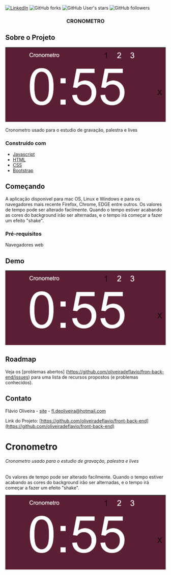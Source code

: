 
[![LinkedIn][linkedin-shield]][linkedin-url]
![GitHub forks](https://img.shields.io/github/forks/oliveiradeflavio/front-back-end?style=for-the-badge)
![GitHub User's stars](https://img.shields.io/github/stars/oliveiradeflavio?style=for-the-badge)
![GitHub followers](https://img.shields.io/github/followers/oliveiradeflavio?style=for-the-badge)


<h3 align="center">CRONOMETRO</h3>


<!-- ABOUT THE PROJECT -->
## Sobre o Projeto

[![tela inicial][product-screenshot]]()

Cronometro usado para o estudio de gravação, palestra e lives

### Construído com

* [Javascript](https://www.w3schools.com/js/)
* [HTML](https://www.w3schools.com/html/)
* [CSS](https://www.w3schools.com/css/)
* [Bootstrap](https://getbootstrap.com/)


<!-- GETTING STARTED -->
## Começando

A aplicação disponivel para mac OS, Linux e Windows e para os navegadores mais recente Firefox, Chrome, EDGE entre outros. Os valores de tempo pode ser alterado facilmente. Quando o tempo estiver acabando as cores do background irão ser alternadas, e o tempo irá começar a fazer um efeito "shake".

### Pré-requisitos

Navegadores web 


<!-- USAGE EXAMPLES -->
## Demo

![Tela Inicial](https://github.com/oliveiradeflavio/front-back-end/blob/main/cronometro/imagens/cronometro.png)


<!-- ROADMAP -->
## Roadmap

Veja os [problemas abertos] (https://github.com/oliveiradeflavio/fron-back-end/issues) para uma lista de recursos propostos (e problemas conhecidos).


<!-- CONTACT -->
## Contato

Flávio Oliveira - [site](http://www.flaviodeoliveira.com.br) - fl.deoliveira@hotmail.com

Link do Projeto: [https://github.com/oliveiradeflavio/front-back-end](https://github.com/oliveiradeflavio/front-back-end)



<!-- MARKDOWN LINKS & IMAGES -->
<!-- https://www.markdownguide.org/basic-syntax/#reference-style-links -->
[linkedin-shield]: https://img.shields.io/badge/-LinkedIn-black.svg?style=for-the-badge&logo=linkedin&colorB=555
[linkedin-url]: https://www.linkedin.com/in/fladoliveira/
[product-screenshot]: https://github.com/oliveiradeflavio/front-back-end/blob/main/cronometro/imagens/cronometro.png




# Cronometro
###### Cronometro usado para o estudio de gravação, palestra e lives

Os valores de tempo pode ser alterado facilmente.
Quando o tempo estiver acabando as cores do background
irão ser alternadas, e o tempo irá começar a fazer um efeito
"shake".

![](https://github.com/oliveiradeflavio/front-back-end/blob/main/cronometro/imagens/cronometro.png)
